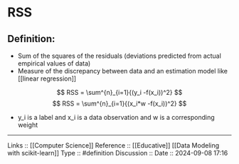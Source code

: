 # RSS

## Definition:

- Sum of the squares of the residuals (deviations predicted from actual empirical values of data)
- Measure of the discrepancy between data and an estimation model like [[linear regression]]

$$
RSS = \sum^{n}_{i=1}{(y_i -f(x_i))^2}
$$
$$
RSS = \sum^{n}_{i=1}{(x_i*w -f(x_i))^2}
$$

-  y_i is a label and x_i is a data observation and w is a corresponding weight
---
Links ::  [[Computer Science]] 
Reference ::  [[Educative]] [[Data Modeling with scikit-learn]]
Type :: #definition
Discussion ::
Date :: 2024-09-08 17:16